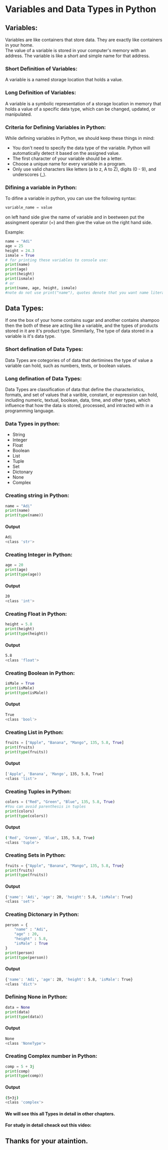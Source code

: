 # Variables and Data Types in Python 

## Variables:
Variables are like containers that store data. They are exactly like containers in your home. 
<br>
The value of a variable is stored in your computer's memory with an address. The variable is like a short and simple name for that address.

### Short Definition of Variables:
A variable is a named storage location that holds a value.

### Long Definition of Variables:
A variable is a symbolic representation of a storage location in memory that holds a value of a specific data type, which can be changed, updated, or manipulated.

### Criteria for Defining Variables in Python:
While defining variables in Python, we should keep these things in mind:
- You don't need to specify the data type of the variable. Python will automatically detect it based on the assigned value.
- The first character of your variable should be a letter.
- Choose a unique name for every variable in a program.
- Only use valid characters like letters (a to z, A to Z), digits (0 - 9), and underscores (_).

### Difining a variable in Python:
To difine a variable in python, you can use the following syntax:
```python
variable_name = value
```
on left hand side give the name of variable and in beetween put the assingment operator (=) and then give the value on the right hand side.

Example:
```python
name = "Adi"
age = 25
height = 24.3
ismale = True
# for printing these variables to console use:
print(name)
print(age)
print(height)
print(ismale)
# or
print(name, age, height, ismale)
#note do not use print("name"), quotes denote that you want name literally.
```

## Data Types:
If one the box of your home contains sugar and another contains shampoo then the both of these are acting like a variable, and the types of products stored in it are it's product type. Simmilarly, The type of data stored in a variable is it's data type.

### Short defination of Data Types:
Data Types are cotegories of of data that dertimines the type of value a variable can hold, such as numbers, texts, or boolean values.

### Long defination of Data Types:
Data Types are classification of data that define the characteristics, formats, and set of values that a varible, constant, or expression can hold, including numeric, textual, boolean, data, time, and other types, which influence that how the data is stored, processed, and intracted with in a programming language.
### Data Types in python:
- String 
- Integer
- Float
- Boolean
- List
- Tuple
- Set
- Dictonary
- None
- Complex

### Creating string in Python:
```python
name = "Adi"
print(name)
print(type(name))
```
#### Output
```bash
Adi
<class 'str'>
```
### Creating Integer in Python:
```python
age = 20
print(age)
print(type(age))
```
#### Output
```bash
20
<class 'int'>
```
### Creating Float in Python:
```python
height = 5.8
print(height)
print(type(height))
```
#### Output
```bash
5.8
<class 'float'>
```
### Creating Boolean in Python:
```python
isMale = True
print(isMale)
print(type(isMale))
```
#### Output
```bash
True
<class 'bool'>
```
### Creating List in Python:
```python
fruits = ["Apple", "Banana", "Mango", 135, 5.8, True]
print(fruits)
print(type(fruits))
```
#### Output
```bash
['Apple', 'Banana', 'Mango', 135, 5.8, True]
<class 'list'>
```
### Creating Tuples in Python:
```python
colors = ("Red", "Green", "Blue", 135, 5.8, True)
#You can avoid parenthesis in tuples
print(colors)
print(type(colors))
```
#### Output
```bash
('Red', 'Green', 'Blue', 135, 5.8, True)
<class 'tuple'>
```
### Creating Sets in Python:
```python
fruits = {"Apple", "Banana", "Mango", 135, 5.8, True}
print(fruits)
print(type(fruits))
```
#### Output
```bash
{'name': 'Adi', 'age': 20, 'height': 5.8, 'isMale': True}
<class 'set'>
```
### Creating Dictonary in Python:
```python
person = {
    "name" : "Adi",
    "age" : 20,
    "height" : 5.8,
    "isMale" : True
}
print(person)
print(type(person))
```
#### Output
```bash
{'name': 'Adi', 'age': 20, 'height': 5.8, 'isMale': True}
<class 'dict'>
```
### Defining None in Python:
```python
data = None
print(data)
print(type(data))
```
#### Output
```bash
None
<class 'NoneType'>
```
### Creating Complex number in Python:
```python
comp = 5 + 3j
print(comp)
print(type(comp))
```
#### Output
```bash
(5+3j)
<class 'complex'>
```

#### We will see this all Types in detail in other chapters.

#### For study in detail cheack out this video: 

## Thanks for your ataintion.